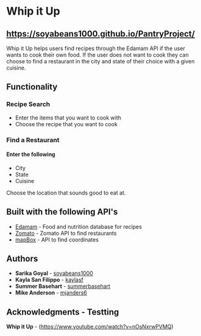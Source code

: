 # Whip it Up
## https://soyabeans1000.github.io/PantryProject/

Whip it Up helps users find recipes through the Edamam API if the user wants to cook their own food. If the user does not want to cook they can choose to find a restaurant in the city and state of their choice with a given cuisine.

## Functionality

### Recipe Search
* Enter the items that you want to cook with 
* Choose the recipe that you want to cook

### Find a Restaurant
#### Enter the following 
* City
* State
* Cuisine

Choose the location that sounds good to eat at. 

## Built with the following API's

* [Edamam](https://developer.edamam.com/) - Food and nutrition database for recipes
* [Zomato](https://developers.zomato.com/api) - Zomato API to find restaurants 
* [mapBox](https://www.mapbox.com/) - API to find coordinates

## Authors

* **Sarika Goyal** - [soyabeans1000](https://github.com/soyabeans1000)
* **Kayla San Filippo** - [kaylasf](https://github.com/kaylasf)
* **Summer Basehart** - [summerbasehart](https://github.com/summerbasehart)
* **Mike Anderson** - [mjanders6](https://github.com/mjanders6)


## Acknowledgments - Testting

**Whip it Up** - (https://www.youtube.com/watch?v=nOsNxrwPVMQ)
